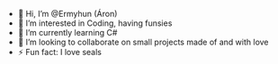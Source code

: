 - 👋 Hi, I’m @Ermyhun (Áron)
- 👀 I’m interested in Coding, having funsies
- 🌱 I’m currently learning C#
- 💞️ I’m looking to collaborate on small projects made of and with love
- ⚡ Fun fact: I love seals

<!---
Ermyhun/Ermyhun is a ✨ special ✨ repository because its `README.md` (this file) appears on your GitHub profile.
You can click the Preview link to take a look at your changes.
--->
